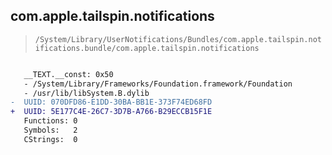 ## com.apple.tailspin.notifications

> `/System/Library/UserNotifications/Bundles/com.apple.tailspin.notifications.bundle/com.apple.tailspin.notifications`

```diff

   __TEXT.__const: 0x50
   - /System/Library/Frameworks/Foundation.framework/Foundation
   - /usr/lib/libSystem.B.dylib
-  UUID: 070DFD86-E1DD-30BA-BB1E-373F74ED68FD
+  UUID: 5E177C4E-26C7-3D7B-A766-B29ECCB15F1E
   Functions: 0
   Symbols:   2
   CStrings:  0

```
